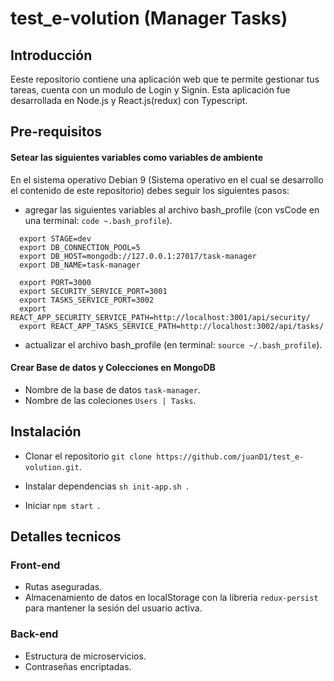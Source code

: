 # test_e-volution (Manager Tasks)

## Introducción 
Eeste repositorio contiene una aplicación web que te permite gestionar tus tareas, cuenta con un modulo de Login y Signin.
Esta aplicación fue desarrollada en Node.js y React.js(redux) con Typescript.

## Pre-requisitos

#### Setear las siguientes variables como variables de ambiente
En el sistema operativo Debian 9 (Sistema operativo en el cual se desarrollo el contenido de este repositorio) debes seguir los siguientes pasos:
* agregar las siguientes variables al archivo bash_profile (con vsCode en una terminal: ```code ~.bash_profile```).
```
  export STAGE=dev
  export DB_CONNECTION_POOL=5
  export DB_HOST=mongodb://127.0.0.1:27017/task-manager
  export DB_NAME=task-manager

  export PORT=3000
  export SECURITY_SERVICE_PORT=3001
  export TASKS_SERVICE_PORT=3002
  export REACT_APP_SECURITY_SERVICE_PATH=http://localhost:3001/api/security/
  export REACT_APP_TASKS_SERVICE_PATH=http://localhost:3002/api/tasks/
```
* actualizar el archivo bash_profile (en terminal: ```source ~/.bash_profile```).

#### Crear Base de datos y Colecciones en MongoDB
* Nombre de la base de datos ```task-manager```.
* Nombre de las coleciones ```Users | Tasks```.

## Instalación

* Clonar el repositorio
``` git clone https://github.com/juanD1/test_e-volution.git ```.

* Instalar dependencias
``` sh init-app.sh  ```.

* Iniciar
``` npm start  ```.

## Detalles tecnicos

### Front-end
* Rutas aseguradas.
* Almacenamiento de datos en localStorage con la libreria ```redux-persist``` para mantener la sesión del usuario activa.

### Back-end
* Estructura de microservicios.
* Contraseñas encriptadas.






